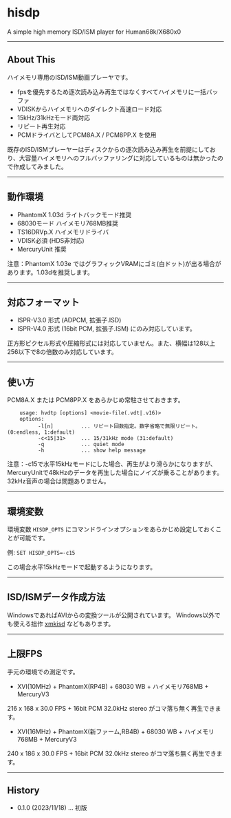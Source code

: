 # hisdp
A simple high memory ISD/ISM player for Human68k/X680x0

---

## About This

ハイメモリ専用のISD/ISM動画プレーヤです。

 - fpsを優先するため逐次読み込み再生ではなくすべてハイメモリに一括バッファ
 - VDISKからハイメモリへのダイレクト高速ロード対応
 - 15kHz/31kHzモード両対応
 - リピート再生対応 
 - PCMドライバとしてPCM8A.X / PCM8PP.X を使用

既存のISD/ISMプレーヤーはディスクからの逐次読み込み再生を前提にしており、大容量ハイメモリへのフルバッファリングに対応しているものは無かったので作成してみました。

---

## 動作環境

* PhantomX 1.03d ライトバックモード推奨
* 68030モード ハイメモリ768MB推奨
* TS16DRVp.X ハイメモリドライバ
* VDISK必須 (HDS非対応)
* MercuryUnit 推奨

注意：PhantomX 1.03e ではグラフィックVRAMにゴミ(白ドット)が出る場合があります。1.03dを推奨します。

---

## 対応フォーマット

* ISPR-V3.0 形式 (ADPCM, 拡張子.ISD)
* ISPR-V4.0 形式 (16bit PCM, 拡張子.ISM)
にのみ対応しています。

正方形ピクセル形式や圧縮形式には対応していません。また、横幅は128以上256以下で8の倍数のみ対応しています。

---

## 使い方

PCM8A.X または PCM8PP.X をあらかじめ常駐させておきます。

        usage: hvdtp [options] <movie-file(.vdt|.v16)>
        options:
              -l[n]         ... リピート回数指定。数字省略で無限リピート。(0:endless, 1:default)
              -c<15|31>     ... 15/31kHz mode (31:default)
              -q            ... quiet mode
              -h            ... show help message

注意：-c15で水平15kHzモードにした場合、再生がより滑らかになりますが、MercuryUnitで48kHzのデータを再生した場合にノイズが乗ることがあります。32kHz音声の場合は問題ありません。

---

## 環境変数

環境変数 `HISDP_OPTS` にコマンドラインオプションをあらかじめ設定しておくことが可能です。

例: `SET HISDP_OPTS=-c15`

この場合水平15kHzモードで起動するようになります。

---

## ISD/ISMデータ作成方法

WindowsであればAVIからの変換ツールが公開されています。
Windows以外でも使える拙作 [xmkisd](http://github.com/tantanGH/xmkisd/) などもあります。

---

## 上限FPS

手元の環境での測定です。

* XVI(10MHz) + PhantomX(RP4B) + 68030 WB + ハイメモリ768MB + MercuryV3

216 x 168 x 30.0 FPS + 16bit PCM 32.0kHz stereo がコマ落ち無く再生できます。

* XVI(16MHz) + PhantomX(新ファーム,RB4B) + 68030 WB + ハイメモリ768MB + MercuryV3

240 x 186 x 30.0 FPS + 16bit PCM 32.0kHz stereo がコマ落ち無く再生できます。

---

## History

* 0.1.0 (2023/11/18) ... 初版
